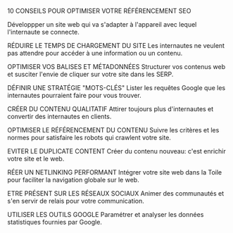 
10 CONSEILS POUR OPTIMISER VOTRE RÉFÉRENCEMENT SEO
    

Développper un site web qui va s'adapter à l'appareil avec lequel l'internaute se connecte.

RÉDUIRE LE TEMPS DE CHARGEMENT DU SITE
Les internautes ne veulent pas attendre pour accéder à une information ou un contenu.

OPTIMISER VOS BALISES ET MÉTADONNÉES
Structurer vos contenus web et susciter l'envie de cliquer sur votre site dans les SERP.

DÉFINIR UNE STRATÉGIE "MOTS-CLÉS"
Lister les requêtes Google que les internautes pourraient faire pour vous trouver.

CRÉER DU CONTENU QUALITATIF
Attirer toujours plus d'internautes et convertir des internautes en clients.

OPTIMISER LE RÉFÉRENCEMENT DU CONTENU
Suivre les critères et les normes pour satisfaire les robots qui crawlent votre site.

EVITER LE DUPLICATE CONTENT
Créer du contenu nouveau: c'est enrichir votre site et le web.

RÉER UN NETLINKING PERFORMANT
Intégrer votre site web dans la Toile pour faciliter la navigation globale sur le web.

ETRE PRÉSENT SUR LES RÉSEAUX SOCIAUX
Animer des communautés et s'en servir de relais pour votre communication.

UTILISER LES OUTILS GOOGLE
Paramétrer et analyser les données statistiques fournies par Google.